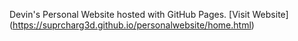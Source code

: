 Devin's Personal Website hosted with GitHub Pages. [Visit Website] (https://suprcharg3d.github.io/personalwebsite/home.html)
